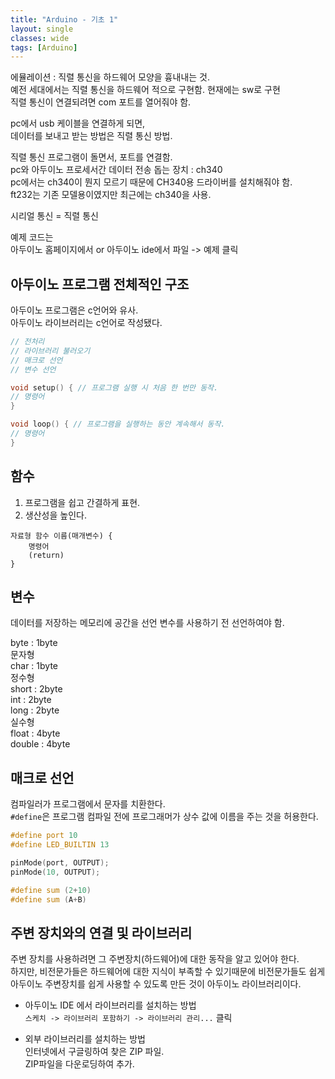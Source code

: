 ```yaml
---
title: "Arduino - 기초 1"
layout: single
classes: wide
tags: [Arduino]
---
```

  
에뮬레이션 : 직렬 통신을 하드웨어 모양을 흉내내는 것.  
예전 세대에서는 직렬 통신을 하드웨어 적으로 구현함. 현재에는 sw로 구현  
직렬 통신이 연결되려면 com 포트를 열어줘야 함.  
  
pc에서 usb 케이블을 연결하게 되면,  
데이터를 보내고 받는 방법은 직렬 통신 방법.  
  
직렬 통신 프로그램이 돌면서, 포트를 연결함.  
pc와 아두이노 프로세서간 데이터 전송 돕는 장치 : ch340  
pc에서는 ch340이 뭔지 모르기 때문에 CH340용 드라이버를 설치해줘야 함.  
ft232는 기존 모델용이였지만 최근에는 ch340을 사용.  
  
시리얼 통신 = 직렬 통신  
  
예제 코드는  
아두이노 홈페이지에서 or 아두이노 ide에서 파일 -> 예제 클릭  
  
## 아두이노 프로그램 전체적인 구조  
아두이노 프로그램은 c언어와 유사.  
아두이노 라이브러리는 c언어로 작성됐다.  

```cpp
// 전처리
// 라이브러리 불러오기
// 매크로 선언
// 변수 선언

void setup() { // 프로그램 실행 시 처음 한 번만 동작.
// 명령어
}

void loop() { // 프로그램을 실행하는 동안 계속해서 동작.
// 명령어
}
```
  
## 함수  
1. 프로그램을 쉽고 간결하게 표현.  
2. 생산성을 높인다.  

```
자료형 함수 이름(매개변수) {
    명령어
    (return)
}
```
  
## 변수  
데이터를 저장하는 메모리에 공간을 선언 변수를 사용하기 전 선언하여야 함.  
  
byte : 1byte  
문자형  
char : 1byte  
정수형  
short : 2byte  
int : 2byte  
long : 2byte  
실수형  
float : 4byte  
double : 4byte  
  
## 매크로 선언  
컴파일러가 프로그램에서 문자를 치환한다.  
`#define`은 프로그램 컴파일 전에 프로그래머가 상수 값에 이름을 주는 것을 허용한다.  
  
```cpp
#define port 10
#define LED_BUILTIN 13

pinMode(port, OUTPUT);
pinMode(10, OUTPUT);
```
  
```cpp
#define sum (2+10)
#define sum (A+B)
```
  
## 주변 장치와의 연결 및 라이브러리  
주변 장치를 사용하려면 그 주변장치(하드웨어)에 대한 동작을 알고 있어야 한다.  
하지만, 비전문가들은 하드웨어에 대한 지식이 부족할 수 있기때문에 비전문가들도 쉽게  
아두이노 주변장치를 쉽게 사용할 수 있도록 만든 것이 아두이노 라이브러리이다.  
  
* 아두이노 IDE 에서 라이브러리를 설치하는 방법  
`스케치 -> 라이브러리 포함하기 -> 라이브러리 관리...` 클릭  
  
* 외부 라이브러리를 설치하는 방법  
인터넷에서 구글링하여 찾은 ZIP 파일.  
ZIP파일을 다운로딩하여 추가.   


